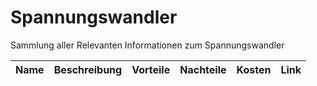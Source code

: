 # Spannungswandler
Sammlung aller Relevanten Informationen zum Spannungswandler

| Name | Beschreibung | Vorteile | Nachteile | Kosten | Link | 
| :--: | :----------: | :------: | :-------: | :----: | :--: |